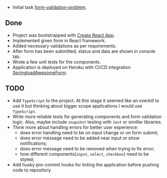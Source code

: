 * Initial task [form-validation-problem](https://github.com/springload/form-validation-problem).

##  Done

*  Project was bootstrapped with [Create React App](https://github.com/facebook/create-react-app).
*  Implemented given form in React framework.
*  Added necessary validations as per requirements.
*  After form has been submitted, status and data are shown in console tab.
*  Wrote a few unit tests for the components.
*  Application is deployed on Heroku with CI/CD integration [SpringloadAwesomeForm](https://springload-awesome-form.herokuapp.com).

##  TODO

*  Add `TypeScript` to the project. At this stage it seemed like an overkill to use it but thinking about bigger scope applications I would use `TypeScript`.
*  Write more reliable tests for generating components and form validation logic. Also, maybe include `snapshot` testing with `Jest` or simillar libraries.
*  Think more about handling errors for better user experience:
	* does error handling need to be on input change or on form submit;
	* does error message need to be added near input or show notifications;
	* does error message need to be removed when trying to fix error;
	* how different components(`input`, `select`, `checkbox`) need to be styled;
*  Add husky pre-commit hooks for linting the application before pushing code to repository. 
